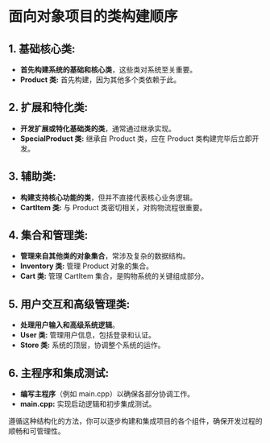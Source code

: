 # 面向对象项目的类构建顺序

## 1. 基础核心类:
- **首先构建系统的基础和核心类**，这些类对系统至关重要。
- **Product 类:** 首先构建，因为其他多个类依赖于此。

## 2. 扩展和特化类:
- **开发扩展或特化基础类的类**，通常通过继承实现。
- **SpecialProduct 类:** 继承自 Product 类，应在 Product 类构建完毕后立即开发。

## 3. 辅助类:
- **构建支持核心功能的类**，但并不直接代表核心业务逻辑。
- **CartItem 类:** 与 Product 类密切相关，对购物流程很重要。

## 4. 集合和管理类:
- **管理来自其他类的对象集合**，常涉及复杂的数据结构。
- **Inventory 类:** 管理 Product 对象的集合。
- **Cart 类:** 管理 CartItem 集合，是购物系统的关键组成部分。

## 5. 用户交互和高级管理类:
- **处理用户输入和高级系统逻辑**。
- **User 类:** 管理用户信息，包括登录和认证。
- **Store 类:** 系统的顶层，协调整个系统的运作。

## 6. 主程序和集成测试:
- **编写主程序**（例如 main.cpp）以确保各部分协调工作。
- **main.cpp:** 实现启动逻辑和初步集成测试。

遵循这种结构化的方法，你可以逐步构建和集成项目的各个组件，确保开发过程的顺畅和可管理性。
